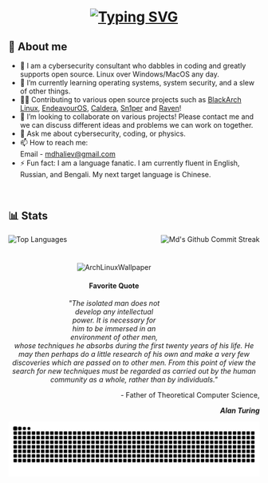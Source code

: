 <h1 align="center"><a href="https://git.io/typing-svg"><img src="https://readme-typing-svg.demolab.com?font=IBM+Plex+Mono&duration=4000&pause=100&color=149414&center=true&vCenter=true&random=false&width=435&lines=Howdy+%F0%9F%91%8B%2C+my+name+is+Md+Ali;Ethical+Hacker;Computer+Science+Professor;Passionate+OS+Developer;Integrity+First;Always+Loyal;Never+Stop+Learning" alt="Typing SVG" /></a></h1>


## **🤔 About me**
- 🔭 I am a cybersecurity consultant who dabbles in coding and greatly supports open source. Linux over Windows/MacOS any day.  
- 🌱 I’m currently learning operating systems, system security, and a slew of other things.
- 👨‍💻 Contributing to various open source projects such as [BlackArch Linux](https://github.com/blackarch), [EndeavourOS](https://github.com/endeavouros-team), [Caldera](https://github.com/mitre/caldera), [Sn1per](https://github.com/1N3/Sn1per) and [Raven](https://github.com/CycodeLabs/raven)!
- 👯 I’m looking to collaborate on various projects! Please contact me and we can discuss different ideas and problems we can work on together.
- 💬 Ask me about cybersecurity, coding, or physics.
- 📫 How to reach me: <br> Email - mdhaliev@gmail.com <br>
- ⚡ Fun fact: I am a language fanatic. I am currently fluent in English, Russian, and Bengali. My next target language is Chinese.

<br>

## **📊 Stats**
<p align="left">
 <!--   <img align="center" height=200 src="https://github-readme-stats.vercel.app/api?username=xxxspicyboiiixxx&show_icons=true&theme=vision-friendly-dark&include_all_commits=true"
            alt="Md's GitHub Stats"/> --> 
  <img align="left" height=200 src="https://github-readme-stats.vercel.app/api/top-langs/?username=xxxspicyboiiixxx&include_all_commits=true&layout=compact&theme=vision-friendly-dark&card_width=313" alt="Top Languages" />
 <img align="right" height=200 src="https://github-readme-streak-stats.herokuapp.com/?user=xxxspicyboiiixxx&theme=vision-friendly-dark"
            alt="Md's Github Commit Streak">
</p>

<br>

<!-- # Howdy 👋, my name is **[Md Ali](https://alihmd.com)**! -->

<!-- <h1 align="center">Howdy 👋, My name is Md Ali</h1>
<h2 align="center">A passionate researcher and educator from Texas</h3>
<h3 align="center">Ph.D. Computer Science Student <br> M.S. Computer Science <br> M.S. Applied Cybersecurity and Digital Forensics <br> B.S. Phyiscs and Applied Mathematics</h3>
--> 

<!-- <p align="left"> <img src="https://komarev.com/ghpvc/?username=xxxspicyboiiixxx" alt="xxxspicyboiiixxx"/> </p> -->




<!-- Something funky is happening to the small icons so I'll be omitting them for now<p align="left"><img src="http://fossforce.com/wp-content/uploads/2016/08/blackarchlogo.jpg" alt="blackarch" width="40" height="40"/>
  <img src="https://upload.wikimedia.org/wikipedia/commons/a/a5/Archlinux-icon-crystal-64.svg" alt="arch" width="40" height="40"/>
  <img src="https://www.linux.com/images/stories/66866/kali-logo.png" alt="kalilinx" width="40" height="40"/>
  <img src="https://devicons.github.io/devicon/devicon.git/icons/linux/linux-original.svg" alt="linux" width="40" height="40"/> 
  <img src="https://devicons.github.io/devicon/devicon.git/icons/cplusplus/cplusplus-original.svg" alt="cplusplus" width="40" height="40"/> 
  <img src="https://www.vectorlogo.zone/logos/gnu_bash/gnu_bash-icon.svg" alt="bash" width="40" height="40"/>
  <img src="https://upload.wikimedia.org/wikipedia/commons/5/51/Qiskit-Logo.svg" alt="quantum" width="40" height="40" />
  <img src="https://devicons.github.io/devicon/devicon.git/icons/python/python-original.svg" alt="python" width="40" height="40"/>
  <img src="https://upload.wikimedia.org/wikipedia/commons/3/38/Jupyter_logo.svg" alt="juypter" width="40" height="40"/>
  <img src="https://devicons.github.io/devicon/devicon.git/icons/html5/html5-original-wordmark.svg" alt="html5" width="40" height="40"/> 
  <img src="https://devicons.github.io/devicon/devicon.git/icons/java/java-original-wordmark.svg" alt="java" width="40" height="40"/> 
  <img src="https://devicons.github.io/devicon/devicon.git/icons/javascript/javascript-original.svg" alt="javascript" width="40" height="40"/> 
  <img src="https://devicons.github.io/devicon/devicon.git/icons/mysql/mysql-original-wordmark.svg" alt="mysql" width="40" height="40"/> 
  <img src="https://devicons.github.io/devicon/devicon.git/icons/nodejs/nodejs-original-wordmark.svg" alt="nodejs" width="40" height="40"/>
  <img src="https://devicons.github.io/devicon/devicon.git/icons/react/react-original-wordmark.svg" alt="react" width="40" height="40"/>
  <img src="https://devicons.github.io/devicon/devicon.git/icons/docker/docker-original-wordmark.svg" alt="docker" width="40" height="40"/></p> -->
  
  <!-- Top Languages
  -->
 <!-- figure this out later... <img aligh="left" src="https://github-readme-stats.vercel.app/api/wakatime?username=xxxspicyboiiixxx" alt="wakatimeweek" /> --> 

<!-- Github stats 
-->
<!-- <img align="center" src="https://github-readme-stats.vercel.app/api?username=xxxspicyboiiixxx&show_icons=true&count_private=true&theme=vision-friendly-dark" alt="xxxspicyboiii" />
-->
<h1 align="center"></h1> 
<p align="center"><img src="https://wallup.net/wp-content/uploads/2017/11/23/514501-Linux-Arch_Linux-748x421.jpg" alt="ArchLinuxWallpaper"> 
<h4 align="center">Favorite Quote</h4>
<p align="center"><em>"The isolated man does not develop any intellectual power. It is necessary for him to be immersed in an environment of other men, whose techniques he absorbs during the first twenty years of his life. He may then perhaps do a little research of his own and make a very few discoveries which are passed on to other men. From this point of view the search for new techniques must be regarded as carried out by the human community as a whole, rather than by individuals."</em></p>
<p align="right">- Father of Theoretical Computer Science,</p>
<p align="right"><em><b>Alan Turing</b></em></p>

<!-- ## 😂 Here is a random joke that'll make you laugh!
<img align="center" height=200 src="https://readme-jokes.vercel.app/api" /> -->

<p align="center">
    <img src="https://raw.githubusercontent.com/BEPb/BEPb/output/github-contribution-grid-snake.svg">
</p>
